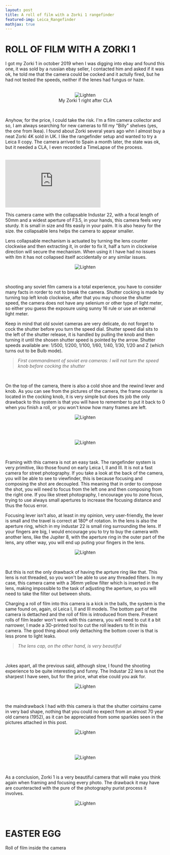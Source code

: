```yaml
---
layout: post
title: A roll of film with a Zorki 1 rangefinder
featured-img: Leica_Rangefinder
mathjax: true
---
```


# ROLL OF FILM WITH A ZORKI 1

I got my Zorki 1 in october 2019 when I was digging into ebay and found this one, it was sold by a russian ebay seller, I contacted him and asked if it was ok, he told me that the camera could be cocked and it actully fired, but he had not tested the speeds, neither if the lenes had fungus or haze.     
<br>

<figure>
    <div align = "center"><img src="https://raw.githubusercontent.com/jmtorrente/jmtorrente.github.io/master/assets/img/Article_image/Zorki_1_Carrete/Zorki_1.jpg" alt="Lighten" class="center">
    <figcaption>My Zorki 1 right after CLA</figcaption>
    </div>
</figure>  
<br>

Anyhow, for the price, I could take the risk. I'm a film camera collector and so, I am always searching for new cameras to fill my "Billy" shelves (yes, the one from Ikea). I found about Zorki several years ago whn I almost buy a neat Zorki 4K sold in UK. I like the rangefinder setup and wanted to try a Leica II copy. The camera arrived to Spain a month later, the state was ok, but it needed a CLA, I even recorded a TimeLapse of the process.     
<br>

<iframe src="https://www.youtube.com/embed/NWLrMDO8xS4" frameborder="0" allow="accelerometer; autoplay; clipboard-write; encrypted-media; gyroscope; picture-in-picture" allowfullscreen></iframe>
<br>

This camera came with the collapsable Industar 22, with a focal length of 50mm and a widest aperture of F3.5, in your hands, this camera feels very sturdy. It is small in size and fits easily in your palm. It is also heavy for the size. the collapsable lens helps the camera to appear smaller.

Lens collapsable mechanism is actuated by turning the lens counter clockwise and then extracting it, in order to fix it, half a turn in clockwise direction will secure the mechanism. When using it I have had no issues with itm it has not collapsed itself accidentally or any similar issues.
<br>

<figure>
    <div align = "center"><img src="https://raw.githubusercontent.com/jmtorrente/jmtorrente.github.io/master/assets/img/Article_image/Zorki_1_Carrete/Compress_Euskadi_KodakGold200_Zorki1-1.jpg" alt="Lighten" class="center">
    </div>
</figure>  
<br>

shooting any soviet film camera is a total experience, you have to consider many facts in rorder to not to break the camera. Shutter cocking is made by turning top left knob clockwise, after that you may choose the shutter speed, the camera does not have any selenium or other type of light meter, so either you guess the exposure using sunny 16 rule or use an external light meter.

Keep in mind that old soviet cameras are very delicate, do not forget to cock the shutter before you turn the speed dial. Shutter speed dial sits to the left of the shutter release, it is handled by pulling the knob and then turning it until the shosen shutter speed is pointed by the arrow. Shutter speeds available are: 1/500, 1/200, 1/100, 1/60, 1/40, 1/30, 1/20 and Z (which turns out to be Bulb mode).
<br>

>_First commandment of soviet era cameras: I will not turn the speed knob before cocking the shutter_
<br>

On the top of the camera, there is also a cold shoe and the rewind lever and knob. As you can see from the pictures of the camera, the frame counter is located in the cocking knob, it is very simple but does its job the only drawback to this system is that you will have to remember to put it back to 0 when you finish a roll, or you won't know how many frames are left.
<br>

<figure>
    <div align = "center"><img src="https://raw.githubusercontent.com/jmtorrente/jmtorrente.github.io/master/assets/img/Article_image/Zorki_1_Carrete/Compress_Euskadi_KodakGold200_Zorki1-2.jpg" alt="Lighten" class="center">
    </div>
</figure>  
<br>

<br>

<figure>
    <div align = "center"><img src="https://raw.githubusercontent.com/jmtorrente/jmtorrente.github.io/master/assets/img/Article_image/Zorki_1_Carrete/Compress_Euskadi_KodakGold200_Zorki1-16.jpg" alt="Lighten" class="center">
    </div>
</figure>  
<br>

Framing with this camera is not an easy task. The rangefinder system is very primitive, liko those found on early Leica I, II and III. It is not a fast camera for street photography. If you take a look at the back of the camera, you will be able to see to viewfinder, this is because focusing and composing the shot are decoupled. This meaning that in order to compose the shot, you will need to focus from the left one and then composing from the right one. If you like street photography, I encourage you to zone focus, trying to use always small apertures to increase the focusing distance and thus the focus error.

Focusing lever isn't also, at least in my opinion, very user-friendly, the lever is small and the travel is correct at 180º of rotation. In the lens is also the aperture ring, which in my industar 22 is small ring surrounding the lens. If your fingers are big, I would encourage you to try to buy the camera with another lens, like the Jupiter 8, with the aperture ring in the outer part of the lens, any other way, you will end up puting your fingers in the lens.
<br>

<figure>
    <div align = "center"><img src="https://raw.githubusercontent.com/jmtorrente/jmtorrente.github.io/master/assets/img/Article_image/Zorki_1_Carrete/Compress_Euskadi_KodakGold200_Zorki1-14.jpg" alt="Lighten" class="center">
    </div>
</figure>  
<br>

But this is not the only drawback of having the aprture ring like that. This lens is not threaded, so you won't be able to use any threaded filters. In my case, this camera came with a 36mm yellow filter which is  inserted in the lens, making impossible to the task of adjusting the aperture, so you will need to take the filter out between shots.

Charging a roll of film into this camera is a kick in the balls, the system is the same found on, again, ol Leica I, II and III models. The bottom part of the camera is dettached and the roll of film is introduced from there. Present rolls of film leader won't work with this camera, you will need to cut it a bit narrower, I made a 3D-printed tool to cut the roll leaders to fit in this camera. The good thing about only dettaching the bottom cover is that is less prone to light leaks.
<br>

>_The lens cap, on the other hand, is very beautiful_
<br>

Jokes apart, all the previous said, although slow, I found the shooting experience to be quite interesting and funny. The Industar 22 lens is not the sharpest I have seen, but for the price, what else could you ask for.
<br>

<figure>
    <div align = "center"><img src="https://raw.githubusercontent.com/jmtorrente/jmtorrente.github.io/master/assets/img/Article_image/Zorki_1_Carrete/Compress_Euskadi_KodakGold200_Zorki1-24.jpg" alt="Lighten" class="center">
    </div>
</figure>  
<br>

the maindrawback I had with this camera is that the shutter coirtains came in very bad shape, nothing that you could no expect from an almost 70 year old camera (1952), as it can be appreciated from some sparkles seen in the pictures attached in this post.
<br>

<figure>
    <div align = "center"><img src="https://raw.githubusercontent.com/jmtorrente/jmtorrente.github.io/master/assets/img/Article_image/Zorki_1_Carrete/Compress_Courtain.jpeg" alt="Lighten" class="center">
    </div>
</figure>  
<br>

<br>

<figure>
    <div align = "center"><img src="https://raw.githubusercontent.com/jmtorrente/jmtorrente.github.io/master/assets/img/Article_image/Zorki_1_Carrete/Compress_Courtain_1.jpeg" alt="Lighten" class="center">
    </div>
</figure>  
<br>

As a conclusion, Zorki 1 is a very beautiful camera that will make you think again when framing and focusing every photo. The drawback it may have are counteracted with the pure of the photography purist process it involves.
<br>

<figure>
    <div align = "center"><img src="https://raw.githubusercontent.com/jmtorrente/jmtorrente.github.io/master/assets/img/Article_image/Zorki_1_Carrete/Compress_Euskadi_KodakGold200_Zorki1-29.jpg" alt="Lighten" class="center">
    </div>
</figure>  
<br>

# EASTER EGG

Roll of film inside the camera